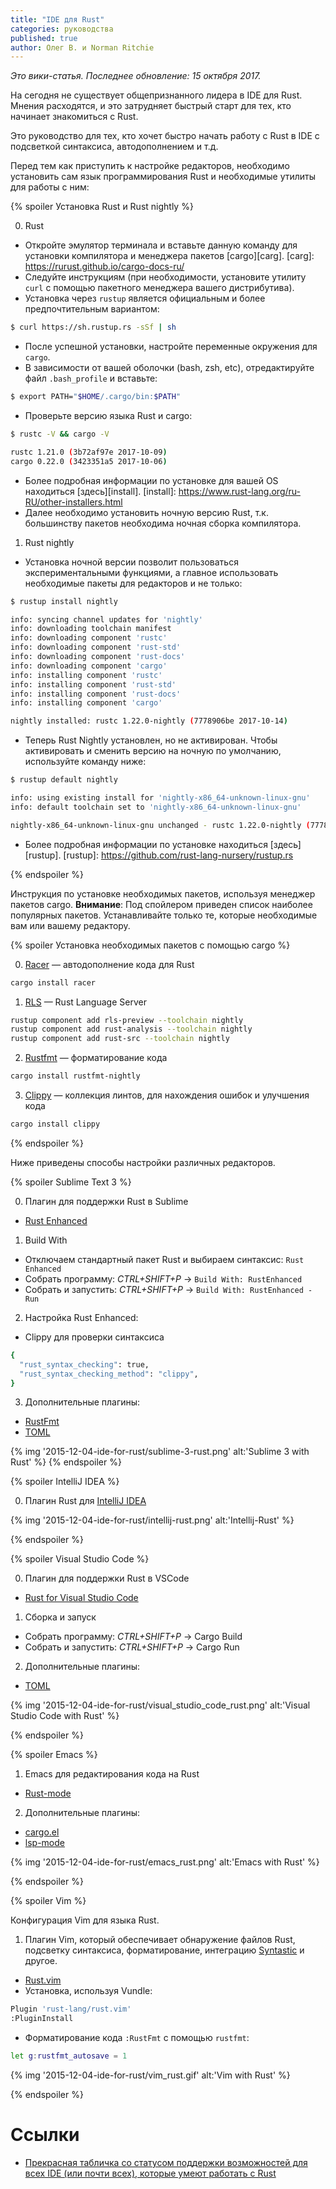 ```yaml
---
title: "IDE для Rust"
categories: руководства
published: true
author: Олег В. и Norman Ritchie
---
```


_Это вики-статья. Последнее обновление: 15 октября 2017._

На сегодня не существует общепризнанного лидера в IDE для Rust. Мнения
расходятся, и это затрудняет быстрый старт для тех, кто начинает
знакомиться с Rust.

Это руководство для тех, кто хочет быстро начать работу с Rust в IDE с
подсветкой синтаксиса, автодополнением и т.д.

Перед тем как приступить к настройке редакторов, необходимо установить сам язык программирования Rust и необходимые утилиты для работы с ним:

{% spoiler Установка Rust и Rust nightly %}

0. Rust
  * Откройте эмулятор терминала и вставьте данную команду для установки компилятора 
  и менеджера пакетов [cargo][carg].
  [carg]: https://rurust.github.io/cargo-docs-ru/
  * Следуйте инструкциям (при необходимости, установите утилиту `curl` с помощью пакетного менеджера вашего дистрибутива).
  * Установка через `rustup` является официальным и более предпочтительным вариантом:
  ```bash
  $ curl https://sh.rustup.rs -sSf | sh
  ```
  * После успешной установки, настройте переменные окружения для `cargo`.
  * В зависимости от вашей оболочки (bash, zsh, etc), отредактируйте файл `.bash_profile` и вставьте:
  ```bash
  $ export PATH="$HOME/.cargo/bin:$PATH"
  ```
  * Проверьте версию языка Rust и cargo:
  ```bash
  $ rustc -V && cargo -V

  rustc 1.21.0 (3b72af97e 2017-10-09)
  cargo 0.22.0 (3423351a5 2017-10-06)
  ```
  * Более подробная информации по установке для вашей OS находиться [здесь][install].
  [install]: https://www.rust-lang.org/ru-RU/other-installers.html
  * Далее необходимо установить ночную версию Rust, т.к. большинству пакетов необходима ночная сборка компилятора.

1. Rust nightly
  * Установка ночной версии позволит пользоваться экспериментальными функциями, а главное использовать необходимые пакеты для редакторов и не только:
  ```bash
  $ rustup install nightly

  info: syncing channel updates for 'nightly'
  info: downloading toolchain manifest
  info: downloading component 'rustc'
  info: downloading component 'rust-std'
  info: downloading component 'rust-docs'
  info: downloading component 'cargo'
  info: installing component 'rustc'
  info: installing component 'rust-std'
  info: installing component 'rust-docs'
  info: installing component 'cargo'

  nightly installed: rustc 1.22.0-nightly (7778906be 2017-10-14)
  ```
  * Теперь Rust Nightly установлен, но не активирован. Чтобы активировать и сменить версию на ночную по умолчанию, используйте команду ниже:
  ```bash
  $ rustup default nightly

  info: using existing install for 'nightly-x86_64-unknown-linux-gnu'
  info: default toolchain set to 'nightly-x86_64-unknown-linux-gnu'

  nightly-x86_64-unknown-linux-gnu unchanged - rustc 1.22.0-nightly (7778906be 2017-10-14)
  ``` 
  * Более подробная информации по установке находиться [здесь][rustup].
  [rustup]: https://github.com/rust-lang-nursery/rustup.rs

{% endspoiler %}

Инструкция по установке необходимых пакетов, используя менеджер пакетов cargo.
**Внимание**: Под спойлером приведен список наиболее популярных пакетов.
Устанавливайте только те, которые необходимые вам или вашему редактору.

{% spoiler Установка необходимых пакетов с помощью cargo %}

0. [Racer](https://github.com/racer-rust/racer) — автодополнение кода для Rust
```bash
cargo install racer
```
1. [RLS](https://github.com/rust-lang-nursery/rls) — Rust Language Server
```bash
rustup component add rls-preview --toolchain nightly
rustup component add rust-analysis --toolchain nightly
rustup component add rust-src --toolchain nightly
```
2. [Rustfmt](https://github.com/rust-lang-nursery/rustfmt) — форматирование кода
```bash
cargo install rustfmt-nightly
```
3. [Clippy](https://github.com/rust-lang-nursery/rust-clippy) — коллекция линтов, для нахождения ошибок и улучшения кода
```bash
cargo install clippy
```

{% endspoiler %}


Ниже приведены способы настройки различных редакторов.

{% spoiler Sublime Text 3 %}

0. Плагин для поддержки Rust в Sublime
  * [Rust Enhanced](https://packagecontrol.io/packages/Rust%20Enhanced)
1. Build With
  * Отключаем стандартный пакет Rust и выбираем синтаксис: ```Rust Enhanced```
  * Собрать программу: _CTRL+SHIFT+P_ -> ```Build With: RustEnhanced```
  * Собрать и запустить: _CTRL+SHIFT+P_ -> ```Build With: RustEnhanced - Run```
2. Настройка Rust Enhanced:
  * Clippy для проверки синтаксиса
```bash
{
  "rust_syntax_checking": true,
  "rust_syntax_checking_method": "clippy",
}
```
3. Дополнительные плагины:
  * [RustFmt](https://packagecontrol.io/packages/RustFmt)
  * [TOML](https://packagecontrol.io/packages/TOML)

{% img '2015-12-04-ide-for-rust/sublime-3-rust.png' alt:'Sublime 3 with Rust' %}
{% endspoiler %}

{% spoiler IntelliJ IDEA %}

0. Плагин Rust для [IntelliJ IDEA](https://intellij-rust.github.io/)

{% img '2015-12-04-ide-for-rust/intellij-rust.png' alt:'Intellij-Rust' %} 

{% endspoiler %}

{% spoiler Visual Studio Code %}

0. Плагин для поддержки Rust в VSCode
  * [Rust for Visual Studio Code](https://marketplace.visualstudio.com/items?itemName=rust-lang.rust)
1. Сборка и запуск
  * Собрать программу: _CTRL+SHIFT+P_ -> Cargo Build
  * Собрать и запустить: _CTRL+SHIFT+P_ -> Cargo Run
2. Дополнительные плагины:
  * [TOML](https://marketplace.visualstudio.com/items?itemName=bungcip.better-toml)

{% img '2015-12-04-ide-for-rust/visual_studio_code_rust.png' alt:'Visual Studio Code with Rust' %}

{% endspoiler %}

<!--cut-->

{% spoiler Emacs %}

1. Emacs для редактирования кода на Rust
  * [Rust-mode](https://github.com/rust-lang/rust-mode)
2. Дополнительные плагины:
  * [cargo.el](https://github.com/kwrooijen/cargo.el)
  * [lsp-mode](https://github.com/emacs-lsp/lsp-rust)

{% img '2015-12-04-ide-for-rust/emacs_rust.png' alt:'Emacs with Rust' %}

{% endspoiler %}

{% spoiler Vim %}

Конфигурация Vim для языка Rust.

1. Плагин Vim, который обеспечивает обнаружение файлов Rust, подсветку синтаксиса, форматирование, интеграцию [Syntastic](https://github.com/vim-syntastic/syntastic) и другое.
  * [Rust.vim](https://github.com/rust-lang/rust.vim)
  * Установка, используя Vundle:
```bash
Plugin 'rust-lang/rust.vim'
:PluginInstall
```
  * Форматирование кода `:RustFmt` с помощью `rustfmt`:
```bash
let g:rustfmt_autosave = 1
```

{% img '2015-12-04-ide-for-rust/vim_rust.gif' alt:'Vim with Rust' %}

{% endspoiler %}

# Ссылки
* [Прекрасная табличка со статусом поддержки возможностей для всех IDE (или почти всех), которые умеют работать с Rust](http://areweideyet.com/)
